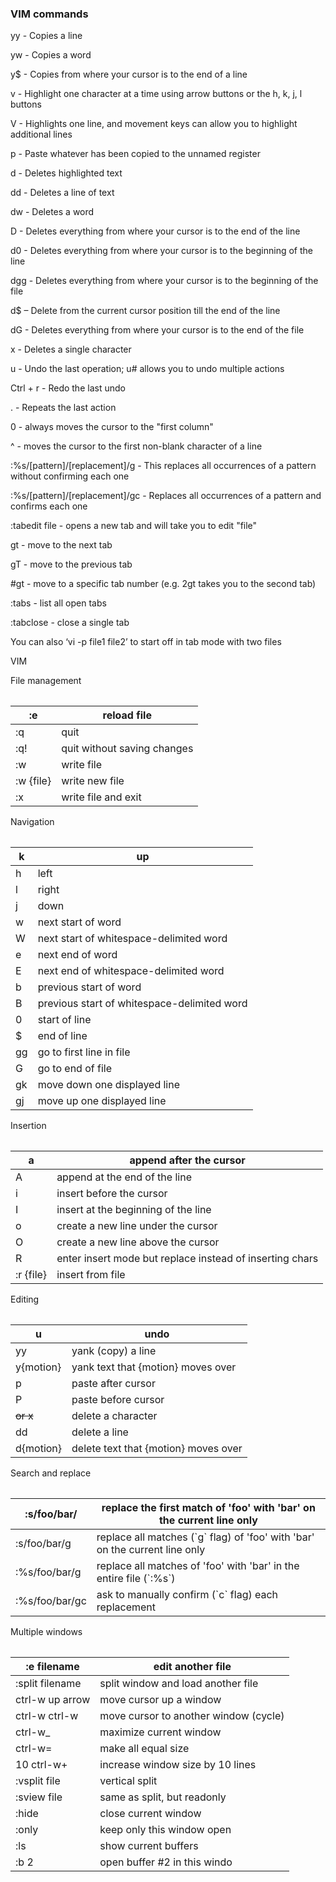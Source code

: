 ### VIM commands

yy - Copies a line

yw - Copies a word

y$ - Copies from where your cursor is to the end of a line

v - Highlight one character at a time using arrow buttons or the h, k, j, l buttons

V - Highlights one line, and movement keys can allow you to highlight additional lines

p - Paste whatever has been copied to the unnamed register

d - Deletes highlighted text

dd - Deletes a line of text

dw - Deletes a word

D - Deletes everything from where your cursor is to the end of the line

d0 - Deletes everything from where your cursor is to the beginning of the line

dgg - Deletes everything from where your cursor is to the beginning of the file

d$ – Delete from the current cursor position till the end of the line

dG - Deletes everything from where your cursor is to the end of the file

x - Deletes a single character

u - Undo the last operation; u# allows you to undo multiple actions

Ctrl + r - Redo the last undo

. - Repeats the last action

0 - always moves the cursor to the "first column"

^ - moves the cursor to the first non-blank character of a line

:%s/\[pattern\]/\[replacement\]/g - This replaces all occurrences of a pattern without confirming each one

:%s/\[pattern\]/\[replacement\]/gc - Replaces all occurrences of a pattern and confirms each one

:tabedit file - opens a new tab and will take you to edit "file"

gt - move to the next tab

gT - move to the previous tab

#gt - move to a specific tab number (e.g. 2gt takes you to the second tab)

:tabs - list all open tabs

:tabclose - close a single tab

You can also ‘vi -p file1 file2’ to start off in tab mode with two files

VIM

File management

|  |
|--|

| :e        | reload file                 |
|-----------|-----------------------------|
| :q        | quit                        |
| :q!       | quit without saving changes |
| :w        | write file                  |
| :w {file} | write new file              |
| :x        | write file and exit         |

Navigation

|  |
|--|

| k  | up                                          |
|----|---------------------------------------------|
| h  | left                                        |
| l  | right                                       |
| j  | down                                        |
| w  | next start of word                          |
| W  | next start of whitespace-delimited word     |
| e  | next end of word                            |
| E  | next end of whitespace-delimited word       |
| b  | previous start of word                      |
| B  | previous start of whitespace-delimited word |
| 0  | start of line                               |
| $  | end of line                                 |
| gg | go to first line in file                    |
| G  | go to end of file                           |
| gk | move down one displayed line                |
| gj | move up one displayed line                  |

Insertion

|  |
|--|

| a         | append after the cursor                                  |
|-----------|----------------------------------------------------------|
| A         | append at the end of the line                            |
| i         | insert before the cursor                                 |
| I         | insert at the beginning of the line                      |
| o         | create a new line under the cursor                       |
| O         | create a new line above the cursor                       |
| R         | enter insert mode but replace instead of inserting chars |
| :r {file} | insert from file                                         |

Editing

|  |
|--|

| u          | undo                                 |
|------------|--------------------------------------|
| yy         | yank (copy) a line                   |
| y{motion}  | yank text that {motion} moves over   |
| p          | paste after cursor                   |
| P          | paste before cursor                  |
| <Del> or x | delete a character                   |
| dd         | delete a line                        |
| d{motion}  | delete text that {motion} moves over |

Search and replace

|  |
|--|

| :s/foo/bar/    | replace the first match of 'foo' with 'bar' on the current line only        |
|----------------|-----------------------------------------------------------------------------|
| :s/foo/bar/g   | replace all matches (\`g\` flag) of 'foo' with 'bar' on the current line only |
| :%s/foo/bar/g  | replace all matches of 'foo' with 'bar' in the entire file (\`:%s\`)          |
| :%s/foo/bar/gc | ask to manually confirm (\`c\` flag) each replacement                         |

Multiple windows

|  |
|--|

| :e filename     | edit another file                     |
|-----------------|---------------------------------------|
| :split filename | split window and load another file    |
| ctrl-w up arrow | move cursor up a window               |
| ctrl-w ctrl-w   | move cursor to another window (cycle) |
| ctrl-w\_         | maximize current window               |
| ctrl-w=         | make all equal size                   |
| 10 ctrl-w+      | increase window size by 10 lines      |
| :vsplit file    | vertical split                        |
| :sview file     | same as split, but readonly           |
| :hide           | close current window                  |
| :only           | keep only this window open            |
| :ls             | show current buffers                  |
| :b 2            | open buffer #2 in this windo          |

